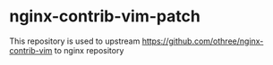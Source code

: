 # nginx-contrib-vim-patch

This repository is used to upstream https://github.com/othree/nginx-contrib-vim to nginx repository
